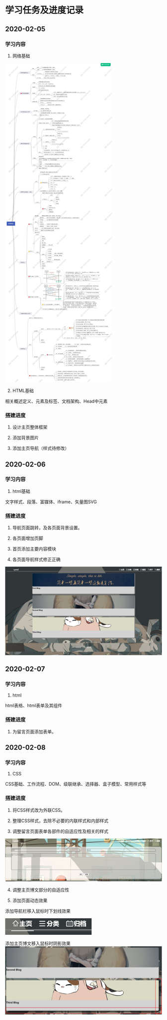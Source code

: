 # 学习任务及进度记录

## 2020-02-05

### 学习内容

1. 网络基础

![Image text](https://github.com/ChangeZ24/Lynn-Blog/blob/dev/images/mdpicture/internet.jpg)

2. HTML基础

相关概述定义、元素及标签、文档架构、Head中元素

### 搭建进度

1. 设计主页整体框架

2. 添加背景图片

3. 添加主页导航（样式待修改）

## 2020-02-06

### 学习内容

1. html基础

文字样式、段落、富媒体、iframe、矢量图SVG

### 搭建进度

1. 导航页面跳转，及各页面背景设置。

2. 各页面增加页脚

3. 首页添加主要内容模块

4. 各页面导航样式修正正确

![Image text](https://github.com/ChangeZ24/Lynn-Blog/blob/dev/images/mdpicture/htmlweb.jpg)


## 2020-02-07

### 学习内容

1. html

html表格、html表单及其组件

### 搭建进度

1. 为留言页面添加表单。

## 2020-02-08

### 学习内容

1. CSS

CSS基础、工作流程、DOM、级联继承、选择器、盒子模型、常用样式等

### 搭建进度

1. 将CSS样式改为外联CSS。

2. 整理CSS样式，去除不必要的内联样式和内部样式

3. 调整留言页面表单各部件的自适应性及相关的样式

![Image text](https://github.com/ChangeZ24/Lynn-Blog/blob/dev/images/mdpicture/messagehtml.jpg)

4. 调整主页博文部分的自适应性

5. 添加页面动态效果

添加导航栏移入鼠标时下划线效果

![Image text](https://github.com/ChangeZ24/Lynn-Blog/blob/dev/images/mdpicture/CSS1.jpg)

添加主页博文移入鼠标时阴影效果
![Image text](https://github.com/ChangeZ24/Lynn-Blog/blob/dev/images/mdpicture/CSS2.jpg)
